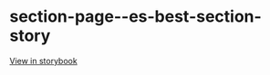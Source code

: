 # section-page--es-best-section-story

[View in storybook](https://raw.githack.com/Independent-Digital-News-and-Media-Ltd/standard-pwamp-sb/PR-525-sb/index.html?path=/story/section-page--es-best-section-story)